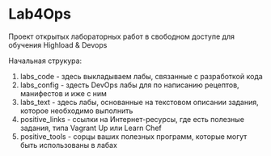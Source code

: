 # Lab4Ops
Проект открытых лабораторных работ в свободном доступе для обучения Highload &amp; Devops

Начальная струкура:
1. labs_code - здесь выкладываем лабы, связанные с разработкой кода
2. labs_config - здесть DevOps лабы для по написанию рецептов, манифестов и иже с ним
3. labs_text - здесь лабы, основанные на текстовом описании задания, которое необходимо выполнить
4. positive_links - ссылки на Интернет-ресурсы, где есть полезные задания, типа Vagrant Up или Learn Chef
5. positive_tools - сорцы ваших полезных программ, которые могут быть использованы в лабах
